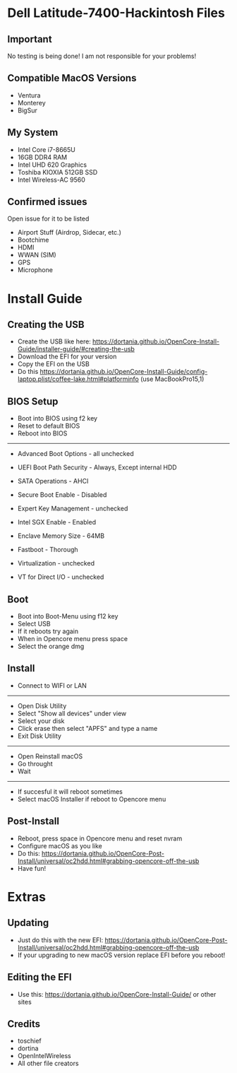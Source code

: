 # Dell Latitude-7400-Hackintosh Files

## Important
No testing is being done! I am not responsible for your problems!

## Compatible MacOS Versions
- Ventura
- Monterey
- BigSur

## My System
- Intel Core i7-8665U
- 16GB DDR4 RAM
- Intel UHD 620 Graphics
- Toshiba KIOXIA 512GB SSD
- Intel Wireless-AC 9560

## Confirmed issues
Open issue for it to be listed

- Airport Stuff (Airdrop, Sidecar, etc.)
- Bootchime
- HDMI
- WWAN (SIM)
- GPS
- Microphone

# Install Guide

## Creating the USB
- Create the USB like here: https://dortania.github.io/OpenCore-Install-Guide/installer-guide/#creating-the-usb
- Download the EFI for your version
- Copy the EFI on the USB
- Do this https://dortania.github.io/OpenCore-Install-Guide/config-laptop.plist/coffee-lake.html#platforminfo (use MacBookPro15,1)

## BIOS Setup
- Boot into BIOS using f2 key
- Reset to default BIOS
- Reboot into BIOS
-------------------------------------------------------------------
- Advanced Boot Options - all unchecked
- UEFI Boot Path Security - Always, Except internal HDD
 
- SATA Operations - AHCI

- Secure Boot Enable - Disabled
- Expert Key Management - unchecked
  
- Intel SGX Enable - Enabled
- Enclave Memory Size - 64MB
  
- Fastboot - Thorough
  
- Virtualization - unchecked
- VT for Direct I/O - unchecked

## Boot
- Boot into Boot-Menu using f12 key
- Select USB
- If it reboots try again
- When in Opencore menu press space
- Select the orange dmg

## Install
- Connect to WIFI or LAN
-------------------------------------------------------------------
- Open Disk Utility
- Select "Show all devices" under view
- Select your disk
- Click erase then select "APFS" and type a name
- Exit Disk Utility
-------------------------------------------------------------------
- Open Reinstall macOS
- Go throught
- Wait
-------------------------------------------------------------------
- If succesful it will reboot sometimes
- Select macOS Installer if reboot to Opencore menu

## Post-Install
- Reboot, press space in Opencore menu and reset nvram
- Configure macOS as you like
- Do this: https://dortania.github.io/OpenCore-Post-Install/universal/oc2hdd.html#grabbing-opencore-off-the-usb
- Have fun!

# Extras

## Updating

- Just do this with the new EFI: https://dortania.github.io/OpenCore-Post-Install/universal/oc2hdd.html#grabbing-opencore-off-the-usb
- If your upgrading to new macOS version replace EFI before you reboot!

## Editing the EFI
- Use this: https://dortania.github.io/OpenCore-Install-Guide/ or other sites

## Credits
- toschief
- dortina 
- OpenIntelWireless
- All other file creators

